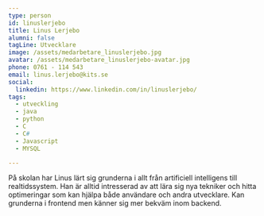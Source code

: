 ```yaml
---
type: person
id: linuslerjebo
title: Linus Lerjebo
alumni: false
tagLine: Utvecklare
image: /assets/medarbetare_linuslerjebo.jpg
avatar: /assets/medarbetare_linuslerjebo-avatar.jpg
phone: 0761 - 114 543
email: linus.lerjebo@kits.se
social:
  linkedin: https://www.linkedin.com/in/linuslerjebo/
tags:
  - utveckling
  - java
  - python
  - C
  - C#
  - Javascript
  - MYSQL

---
```

På skolan har Linus lärt sig grunderna i allt från artificiell intelligens till realtidssystem. Han är alltid intresserad av att lära sig nya tekniker och hitta optimeringar som kan hjälpa både användare och andra utvecklare. Kan grunderna i frontend men känner sig mer bekväm inom backend. 